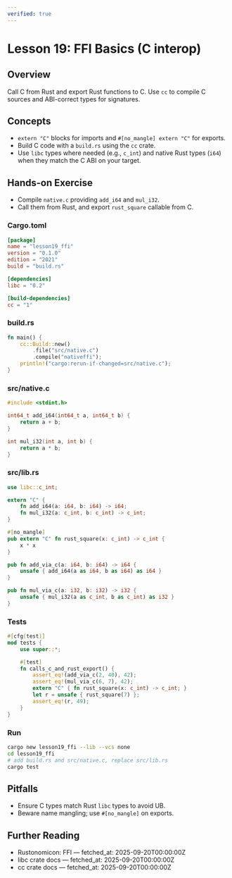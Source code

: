```yaml
---
verified: true
---
```


# Lesson 19: FFI Basics (C interop)

## Overview

Call C from Rust and export Rust functions to C. Use `cc` to compile C sources and ABI-correct types for signatures.

## Concepts

- `extern "C"` blocks for imports and `#[no_mangle] extern "C"` for exports.
- Build C code with a `build.rs` using the `cc` crate.
- Use `libc` types where needed (e.g., `c_int`) and native Rust types (`i64`) when they match the C ABI on your target.

## Hands-on Exercise

- Compile `native.c` providing `add_i64` and `mul_i32`.
- Call them from Rust, and export `rust_square` callable from C.

### Cargo.toml

```toml
[package]
name = "lesson19_ffi"
version = "0.1.0"
edition = "2021"
build = "build.rs"

[dependencies]
libc = "0.2"

[build-dependencies]
cc = "1"
```

### build.rs

```rust
fn main() {
    cc::Build::new()
        .file("src/native.c")
        .compile("nativeffi");
    println!("cargo:rerun-if-changed=src/native.c");
}
```

### src/native.c

```c
#include <stdint.h>

int64_t add_i64(int64_t a, int64_t b) {
    return a + b;
}

int mul_i32(int a, int b) {
    return a * b;
}
```

### src/lib.rs

```rust
use libc::c_int;

extern "C" {
    fn add_i64(a: i64, b: i64) -> i64;
    fn mul_i32(a: c_int, b: c_int) -> c_int;
}

#[no_mangle]
pub extern "C" fn rust_square(x: c_int) -> c_int {
    x * x
}

pub fn add_via_c(a: i64, b: i64) -> i64 {
    unsafe { add_i64(a as i64, b as i64) as i64 }
}

pub fn mul_via_c(a: i32, b: i32) -> i32 {
    unsafe { mul_i32(a as c_int, b as c_int) as i32 }
}
```

### Tests

```rust
#[cfg(test)]
mod tests {
    use super::*;

    #[test]
    fn calls_c_and_rust_export() {
        assert_eq!(add_via_c(2, 40), 42);
        assert_eq!(mul_via_c(6, 7), 42);
        extern "C" { fn rust_square(x: c_int) -> c_int; }
        let r = unsafe { rust_square(7) };
        assert_eq!(r, 49);
    }
}
```

### Run

```bash
cargo new lesson19_ffi --lib --vcs none
cd lesson19_ffi
# add build.rs and src/native.c, replace src/lib.rs
cargo test
```

## Pitfalls

- Ensure C types match Rust `libc` types to avoid UB.
- Beware name mangling; use `#[no_mangle]` on exports.

## Further Reading

- Rustonomicon: FFI — fetched_at: 2025-09-20T00:00:00Z
- libc crate docs — fetched_at: 2025-09-20T00:00:00Z
- cc crate docs — fetched_at: 2025-09-20T00:00:00Z
